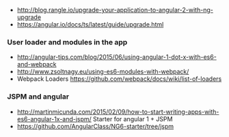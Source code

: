 * http://blog.rangle.io/upgrade-your-application-to-angular-2-with-ng-upgrade
* https://angular.io/docs/ts/latest/guide/upgrade.html

### User loader and modules in the app 

* http://angular-tips.com/blog/2015/06/using-angular-1-dot-x-with-es6-and-webpack
* http://www.zsoltnagy.eu/using-es6-modules-with-webpack/
* Webpack Loaders https://github.com/webpack/docs/wiki/list-of-loaders

### JSPM and angular 

* http://martinmicunda.com/2015/02/09/how-to-start-writing-apps-with-es6-angular-1x-and-jspm/
Starter for angular 1 + JSPM
* https://github.com/AngularClass/NG6-starter/tree/jspm